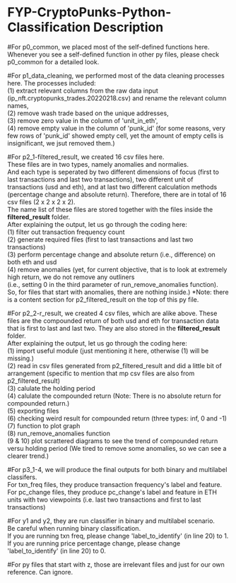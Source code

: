 # FYP-CryptoPunks-Python-Classification Description

#For p0_common, we placed most of the self-defined functions here. Whenever you see a self-defined function in other py files, please check p0_common for a detailed look.

#For p1_data_cleaning, we performed most of the data cleaning processes here. The processes included:<br />
(1) extract relevant columns from the raw data input (ip_nft.cryptopunks_trades.20220218.csv) and rename the relevant column names,<br />
(2) remove wash trade based on the unique addresses,<br />
(3) remove zero value in the column of 'unit_in_eth',<br />
(4) remove empty value in the column of 'punk_id' (for some reasons, very few rows of 'punk_id' showed empty cell, yet the amount of empty cells is insignificant, we jsut removed them.)

#For p2_1-filtered_result, we created 16 csv files here.<br />These files are in two types, namely anomalies and normalies.<br />And each type is seperated by two different dimensions of focus (first to last transactions and last two transactions), two different unit of transactions (usd and eth), and at last two different calculation methods (percentage change and absolute return). Therefore, there are in total of 16 csv files (2 x 2 x 2 x 2).<br />The name list of these files are stored together with the files inside the __filtered_result__ folder.<br />
After explaining the output, let us go through the coding here:<br />
(1) filter out transaction frequency count<br />
(2) generate required files (first to last transactions and last two transactions)<br />
(3) perform percentage change and absolute return (i.e., difference) on both eth and usd<br />
(4) remove anomalies (yet, for current objective, that is to look at extremely high return, we do not remove any outliners<br />(i.e., setting 0 in the third parameter of run_remove_anomalies function).<br />So, for files that start with anomalies, there are nothing inside.)
*Note: there is a content section for p2_filtered_result on the top of this py file.

#For p2_2-r_result, we created 4 csv files, which are alike above. These files are the compounded return of both usd and eth for transaction data that is first to last and last two. They are also stored in the __filtered_result__ folder.<br />
After explaining the output, let us go through the coding here:<br />
(1) import useful module (just mentioning it here, otherwise (1) will be missing.)<br />
(2) read in csv files generated from p2_filtered_result and did a little bit of arrangement (specific to mention that mp csv files are also from p2_filtered_result)<br />
(3) calulate the holding period<br />
(4) calulate the compounded return (Note: There is no absolute return for compounded return.)<br />
(5) exporting files<br />
(6) checking weird result for compounded return (three types: inf, 0 and -1)<br />
(7) function to plot graph<br />
(8) run_remove_anomalies function<br />
(9 & 10) plot scrattered diagrams to see the trend of compounded return versu holding period (We tired to remove some anomalies, so we can see a clearer trend.)<br />

#For p3_1-4, we will produce the final outputs for both binary and multilabel classifers.<br />
For txn_freq files, they produce transaction frequency's label and feature.<br />
For pc_change files, they produce pc_change's label and feature in ETH units with two viewpoints (i.e. last two transactions and first to last transactions)

#For y1 and y2, they are run classifier in binary and multilabel scenario.<br />
Be careful when running binary classification.<br />
If you are running txn freq, please change 'label_to_identify' (in line 20) to 1. <br />
If you are running price percentage change, please change 'label_to_identify' (in line 20) to 0. <br />

#For py files that start with z, those are irrelevant files and just for our own reference. Can ignore.


